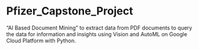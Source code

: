 # Pfizer_Capstone_Project

“AI Based Document Mining” to extract data from PDF documents to query the data for information and insights using Vision and AutoML on Google Cloud Platform with Python.
